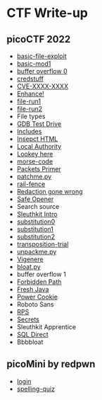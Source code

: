 # CTF Write-up

## picoCTF 2022
- [basic-file-exploit](CTFs/picoCTF%202022/basic-file-exploit.md)
- [basic-mod1](CTFs/picoCTF%202022/basic-mod1.md)
- [buffer overflow 0](CTFs/picoCTF%202022/buffer%20overflow%200.md)
- [credstuff](CTFs/picoCTF%202022/credstuff.md)
- [CVE-XXXX-XXXX](CTFs/picoCTF%202022/CVE-XXXX-XXXX.md)
- [Enhance!](CTFs/picoCTF%202022/Enhance!.md)
- [file-run1](CTFs/picoCTF%202022/file-run1.md)
- [file-run2](CTFs/picoCTF%202022/file-run2.md)
- File types
- [GDB Test Drive](CTFs/picoCTF%202022/GDB%20Test%20Drive.md)
- [Includes](CTFs/picoCTF%202022/Includes.md)
- [Insepct HTML](CTFs/picoCTF%202022/Inspect%20HTML.md)
- [Local Authority](CTFs/picoCTF%202022/Local%20Authority.md)
- [Lookey here](CTFs/picoCTF%202022/Lookey%20here.md)
- [morse-code](CTFs/picoCTF%202022/morse-code.md)
- [Packets Primer](CTFs/picoCTF%202022/Packets%20Primer.md)
- [patchme.py](CTFs/picoCTF%202022/patchme.py.md)
- [rail-fence](CTFs/picoCTF%202022/rail-fence.md)
- [Redaction gone wrong](CTFs/picoCTF%202022/Redaction%20gone%20wrong.md)
- [Safe Opener](CTFs/picoCTF%202022/Safe%20Opener.md)
- Search source
- [Sleuthkit Intro](CTFs/picoCTF%202022/Sleuthkit%20Intro.md)
- [substitution0](CTFs/picoCTF%202022/substitution0.md)
- [substitution1](CTFs/picoCTF%202022/substitution1.md)
- [substitution2](CTFs/picoCTF%202022/substitution2.md)
- [transposition-trial](CTFs/picoCTF%202022/transposition-trial.md)
- [unpackme.py](CTFs/picoCTF%202022/unpackme.py.md)
- [Vigenere](CTFs/picoCTF%202022/Vigenere.md)
- [bloat.py](CTFs/picoCTF%202022/bloat.py.md)
- buffer overflow 1
- [Forbidden Path](CTFs/picoCTF%202022/Forbidden%20Paths.md)
- [Fresh Java](CTFs/picoCTF%202022/Fresh%20Java.md)
- [Power Cookie](CTFs/picoCTF%202022/Power%20Cookie.md)
- Roboto Sans
- [RPS](CTFs/picoCTF%202022/RPS.md)
- [Secrets](CTFs/picoCTF%202022/Secrets.md)
- Sleuthkit Apprentice
- [SQL Direct](CTFs/picoCTF%202022/SQL%20Direct.md)
- Bbbbloat

## picoMini by redpwn

- [login](CTFs/picoMini%20by%20redpwn/login.md)
- [spelling-quiz](CTFs/picoMini%20by%20redpwn/spelling-quiz.md)
